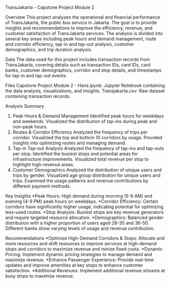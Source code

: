 TransJakarta - Capstone Project Module 2

Overview
This project analyzes the operational and financial performance of TransJakarta, the public bus service in Jakarta. The goal is to provide insights and recommendations to improve the efficiency, revenue, and customer satisfaction of TransJakarta services. The analysis is divided into several key areas including peak hours and demand management, route and corridor efficiency, tap-in and tap-out analysis, customer demographics, and trip duration analysis.

Data
The data used for this project includes transaction records from TransJakarta, covering details such as transaction IDs, card IDs, card banks, customer demographics, corridor and stop details, and timestamps for tap-in and tap-out events.

Files
Capstone Project Module 2 - Hans.ipynb: Jupyter Notebook containing the data analysis, visualizations, and insights.
Transjakarta.csv: Raw dataset containing transaction records.

Analysis Summary
1. Peak Hours & Demand Management
Identified peak hours for weekdays and weekends.
Visualized the distribution of tap-ins during peak and non-peak hours.
2. Routes & Corridor Efficiency
Analyzed the frequency of trips per corridor.
Visualized the top and bottom 10 corridors by usage.
Provided insights into optimizing routes and managing demand.
3. Tap-in Tap-out Analysis
Analyzed the frequency of tap-ins and tap-outs per stop.
Identified the busiest stops and potential areas for infrastructure improvements.
Visualized total revenue per stop to highlight high-revenue areas.
4. Customer Demographics
Analyzed the distribution of unique users and trips by gender.
Visualized age group distribution for unique users and trips.
Examined the usage patterns and revenue contributions by different payment methods.

Key Insights
*Peak Hours: High demand during morning (5-9 AM) and evening (4-9 PM) peak hours on weekdays.
*Corridor Efficiency: Certain corridors have significantly higher usage, indicating potential for optimizing less-used routes.
*Stop Analysis: Busiest stops are key revenue generators and require targeted resource allocation.
*Demographics: Balanced gender distribution with a higher proportion of users aged 26-35 and 36-50. Different banks show varying levels of usage and revenue contribution.

Recommendations
*Optimize High-Demand Corridors & Stops: Allocate and more resources and shift resources to improve services at high-demand stops and corridors to maximize revenue and minize fixed costs.
*Dynamic Pricing: Implement dynamic pricing strategies to manage demand and maximize revenue.
*Enhance Passenger Experience: Provide real-time updates and improve amenities at key stops to enhance customer satisfaction.
*Additional Revenues: Implement additional revenue streams at busy stops to maximize revenue.
